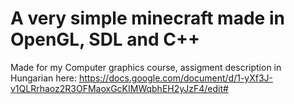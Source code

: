 # A very simple minecraft made in OpenGL, SDL and C++

Made for my Computer graphics course, assigment description in Hungarian here: 
https://docs.google.com/document/d/1-yXf3J-v1QLRrhaoz2R3OFMaoxGcKIMWqbhEH2yJzF4/edit#
